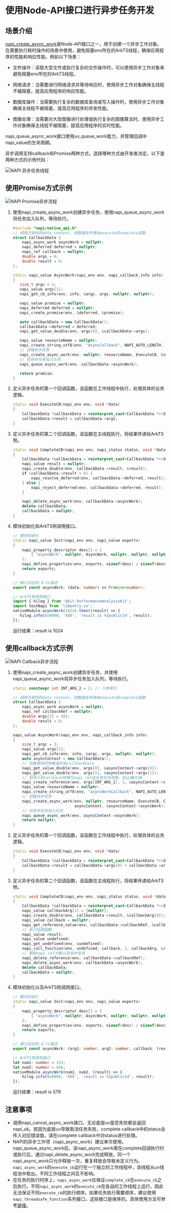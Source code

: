 # 使用Node-API接口进行异步任务开发

## 场景介绍

[napi_create_async_work](../reference/native-lib/napi.md#napi_create_async_work)是Node-API接口之一，用于创建一个异步工作对象。在需要执行耗时操作的场景中使用，避免阻塞env所在的ArkTS线程，确保应用程序的性能和响应性能。例如以下场景：

- 文件操作：读取大型文件或执行复杂的文件操作时，可以使用异步工作对象来避免阻塞env所在的ArkTS线程。

- 网络请求：当需要进行网络请求并等待响应时，使用异步工作对象确保主线程不被阻塞，提高应用程序的响应性能。

- 数据库操作：当需要执行复杂的数据库查询或写入操作时，使用异步工作对象确保主线程不被阻塞，提高应用程序的并发性能。

- 图像处理：当需要对大型图像进行处理或执行复杂的图像算法时，使用异步工作对象确保主线程不被阻塞，提高应用程序的实时性能。

napi_queue_async_work接口使用uv_queue_work能力，并管理回调中napi_value的生命周期。

异步调用支持callback和Promise两种方式，选择哪种方式由开发者决定。以下是两种方式的示例代码：

![NAPI 异步任务线程](figures/napi_async_work.png)

## 使用Promise方式示例

![NAPI Promise异步流程](figures/napi_async_work_with_promise.png)

1. 使用napi_create_async_work创建异步任务，使用napi_queue_async_work将任务加入队列，等待执行。

   ```cpp
   #include "napi/native_api.h"
   // 调用方提供的data context，该数据会传递给execute和complete函数
   struct CallbackData {
       napi_async_work asyncWork = nullptr;
       napi_deferred deferred = nullptr;
       napi_ref callback = nullptr;
       double args = 0;
       double result = 0;
   };

   static napi_value AsyncWork(napi_env env, napi_callback_info info)
   {
      size_t argc = 1;
      napi_value args[1];
      napi_get_cb_info(env, info, &argc, args, nullptr, nullptr);

      napi_value promise = nullptr;
      napi_deferred deferred = nullptr;
      napi_create_promise(env, &deferred, &promise);

      auto callbackData = new CallbackData();
      callbackData->deferred = deferred;
      napi_get_value_double(env, args[0], &callbackData->args);

      napi_value resourceName = nullptr;
      napi_create_string_utf8(env, "AsyncCallback", NAPI_AUTO_LENGTH, &resourceName);
      // 创建异步任务
      napi_create_async_work(env, nullptr, resourceName, ExecuteCB, CompleteCB, callbackData, &callbackData->asyncWork);
      // 将异步任务加入队列
      napi_queue_async_work(env, callbackData->asyncWork);

      return promise;
   }
   ```

2. 定义异步任务的第一个回调函数，该函数在工作线程中执行，处理具体的业务逻辑。

   ```cpp
   static void ExecuteCB(napi_env env, void *data)
   {
       CallbackData *callbackData = reinterpret_cast<CallbackData *>(data);
       callbackData->result = callbackData->args;
   }
   ```

3. 定义异步任务的第二个回调函数，该函数在主线程执行，将结果传递给ArkTS侧。

   ```cpp
   static void CompleteCB(napi_env env, napi_status status, void *data)
   {
       CallbackData *callbackData = reinterpret_cast<CallbackData *>(data);
       napi_value result = nullptr;
       napi_create_double(env, callbackData->result, &result);
       if (callbackData->result > 0) {
           napi_resolve_deferred(env, callbackData->deferred, result);
       } else {
           napi_reject_deferred(env, callbackData->deferred, result);
       }

       napi_delete_async_work(env, callbackData->asyncWork);
       delete callbackData;
       callbackData = nullptr;
   }
   ```

4. 模块初始化和ArkTS侧调用接口。

   ```cpp
   // 模块初始化
   static napi_value Init(napi_env env, napi_value exports)
   {
       napi_property_descriptor desc[] = {
           { "asyncWork", nullptr, AsyncWork, nullptr, nullptr, nullptr, napi_default, nullptr }
       };
       napi_define_properties(env, exports, sizeof(desc) / sizeof(desc[0]), desc);
       return exports;
   }
    ```

    ```ts
   // 接口对应的.d.ts描述
   export const asyncWork: (data: number) => Promise<number>;

   // ArkTS侧调用接口
   import { hilog } from '@kit.PerformanceAnalysisKit';
   import testNapi from 'libentry.so';
   nativeModule.asyncWork(1024).then((result) => {
       hilog.info(0x0000, 'XXX', 'result is %{public}d', result);
   });
   ```
   运行结果：result is 1024

## 使用callback方式示例

![NAPI Callback异步流程](figures/napi_async_work_with_callback.png)

1. 使用napi_create_async_work创建异步任务，并使用napi_queue_async_work将异步任务加入队列，等待执行。

   ```cpp
   static constexpr int INT_ARG_2 = 2; // 入参索引

   // 调用方提供的data context，该数据会传递给execute和complete函数
   struct CallbackData {
       napi_async_work asyncWork = nullptr;
       napi_ref callbackRef = nullptr;
       double args[2] = {0};
       double result = 0;
   };

   napi_value AsyncWork(napi_env env, napi_callback_info info)
   {
       size_t argc = 3;
       napi_value args[3];
       napi_get_cb_info(env, info, &argc, args, nullptr, nullptr);
       auto asyncContext = new CallbackData();
       // 将接收到的参数保存到callbackData
       napi_get_value_double(env, args[0], &asyncContext->args[0]);
       napi_get_value_double(env, args[1], &asyncContext->args[1]);
       // 将传入的callback转换为napi_ref延长其生命周期，防止被GC掉
       napi_create_reference(env, args[INT_ARG_2], 1, &asyncContext->callbackRef);
       napi_value resourceName = nullptr;
       napi_create_string_utf8(env, "asyncWorkCallback", NAPI_AUTO_LENGTH, &resourceName);
       // 创建异步任务
       napi_create_async_work(env, nullptr, resourceName, ExecuteCB, CompleteCB,
                              asyncContext, &asyncContext->asyncWork);
       // 将异步任务加入队列
       napi_queue_async_work(env, asyncContext->asyncWork);
       return nullptr;
   }
   ```

2. 定义异步任务的第一个回调函数，该函数在工作线程中执行，处理具体的业务逻辑。

   ```cpp
   static void ExecuteCB(napi_env env, void *data)
   {
       CallbackData *callbackData = reinterpret_cast<CallbackData *>(data);
       callbackData->result = callbackData->args[0] + callbackData->args[1];
   }
   ```

3. 定义异步任务的第二个回调函数，该函数在主线程执行，将结果传递给ArkTS侧。

   ```cpp
   static void CompleteCB(napi_env env, napi_status status, void *data)
   {
       CallbackData *callbackData = reinterpret_cast<CallbackData *>(data);
       napi_value callbackArg[1] = {nullptr};
       napi_create_double(env, callbackData->result, &callbackArg[0]);
       napi_value callback = nullptr;
       napi_get_reference_value(env, callbackData->callbackRef, &callback);
       // 执行回调函数
       napi_value result;
       napi_value undefined;
       napi_get_undefined(env, &undefined);
       napi_call_function(env, undefined, callback, 1, callbackArg, &result);
       // 删除napi_ref对象以及异步任务
       napi_delete_reference(env, callbackData->callbackRef);
       napi_delete_async_work(env, callbackData->asyncWork);
       delete callbackData;
       callbackData = nullptr;
   }
   ```

4. 模块初始化以及ArkTS侧调用接口。

   ```cpp
   // 模块初始化
   static napi_value Init(napi_env env, napi_value exports)
   {
       napi_property_descriptor desc[] = {
           { "asyncWork", nullptr, AsyncWork, nullptr, nullptr, nullptr, napi_default, nullptr }
       };
       napi_define_properties(env, exports, sizeof(desc) / sizeof(desc[0]), desc);
       return exports;
   }
   ```

   ```ts
   // 接口对应的.d.ts描述
   export const asyncWork: (arg1: number, arg2: number, callback: (result: number) => void) => void;

   // ArkTS侧调用接口
   let num1: number = 123;
   let num2: number = 456;
   nativeModule.asyncWork(num1, num2, (result) => {
       hilog.info(0x0000, 'XXX', 'result is %{public}d', result);
   });
   ```
   运行结果：result is 579

## 注意事项
- 调用napi_cancel_async_work接口，无论底层uv是否失败都会返回napi_ok。若因为底层uv导致取消任务失败，complete callback中的status会传入对应错误值，请在complete callback中对status进行处理。
- NAPI的异步工作项（napi_async_work）建议单次使用。napi_queue_async_work后，该napi_async_work需在complete回调执行时或执行后，通过napi_delete_async_work完成释放。同一个napi_async_work只允许释放一次，重复释放会导致未定义行为。
`napi_async_work`的`execute_cb`运行在一个独立的工作线程中，该线程从uv线程池中取出。不同工作线程之间互不影响。
- 在任务的执行时序上，`napi_async_work`仅保证`complete_cb`在`execute_cb`之后执行。不同`napi_async_work`的`execute_cb`在各自的工作线程上运行，因此无法保证不同`execute_cb`的执行顺序。如果任务执行需要顺序，建议使用`napi_threadsafe_function`系列接口，这些接口是保序的。具体使用方法可参考[链接](use-napi-thread-safety.md)。